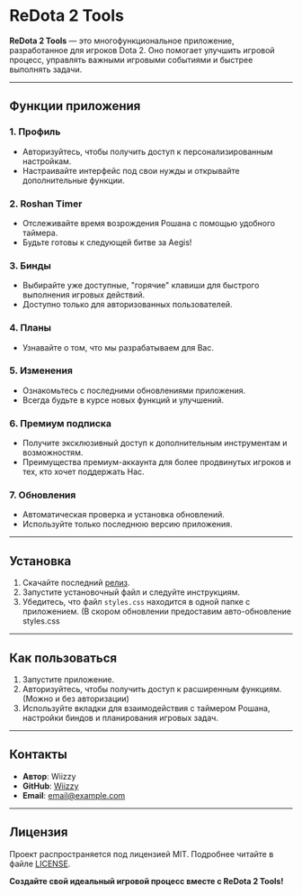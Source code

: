 # ReDota 2 Tools  
**ReDota 2 Tools** — это многофункциональное приложение, разработанное для игроков Dota 2. Оно помогает улучшить игровой процесс, управлять важными игровыми событиями и быстрее выполнять задачи.

---

## Функции приложения

### 1. Профиль
- Авторизуйтесь, чтобы получить доступ к персонализированным настройкам.  
- Настраивайте интерфейс под свои нужды и открывайте дополнительные функции.

### 2. Roshan Timer
- Отслеживайте время возрождения Рошана с помощью удобного таймера.  
- Будьте готовы к следующей битве за Aegis!

### 3. Бинды
- Выбирайте уже доступные, "горячие" клавиши для быстрого выполнения игровых действий.  
- Доступно только для авторизованных пользователей.

### 4. Планы
- Узнавайте о том, что мы разрабатываем для Вас.

### 5. Изменения
- Ознакомьтесь с последними обновлениями приложения.  
- Всегда будьте в курсе новых функций и улучшений.

### 6. Премиум подписка
- Получите эксклюзивный доступ к дополнительным инструментам и возможностям.  
- Преимущества премиум-аккаунта для более продвинутых игроков и тех, кто хочет поддержать Нас.

### 7. Обновления
- Автоматическая проверка и установка обновлений.  
- Используйте только последнюю версию приложения.

---

## Установка

1. Скачайте последний [релиз](https://github.com/Wiizzy/ReDota-Helper-/releases).  
2. Запустите установочный файл и следуйте инструкциям.  
3. Убедитесь, что файл `styles.css` находится в одной папке с приложением. (В скором обновлении предоставим авто-обновление styles.css

---

## Как пользоваться

1. Запустите приложение.  
2. Авторизуйтесь, чтобы получить доступ к расширенным функциям. (Можно и без авторизации)
3. Используйте вкладки для взаимодействия с таймером Рошана, настройки биндов и планирования игровых задач.

---

## Контакты
- **Автор**: Wiizzy  
- **GitHub**: [Wiizzy](https://github.com/Wiizzy)  
- **Email**: [email@example.com](mailto:email@example.com)

---

## Лицензия
Проект распространяется под лицензией MIT. Подробнее читайте в файле [LICENSE](LICENSE).  

**Создайте свой идеальный игровой процесс вместе с ReDota 2 Tools!**
